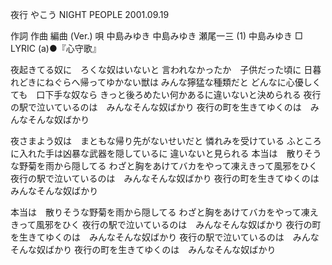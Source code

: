 夜行
やこう
NIGHT PEOPLE
2001.09.19


作詞  作曲  編曲 (Ver.)   唄
中島みゆき   中島みゆき   瀬尾一三 (1)  中島みゆき
□ LYRIC (a)●『心守歌』

夜起きてる奴に　ろくな奴はいないと
言われなかったか　子供だった頃に
日暮れどきにねぐらへ帰ってゆかない獣は
みんな獰猛な種類だと
どんなに心優しくても　口下手な奴なら
きっと後ろめたい何かあるに違いないと決められる
夜行の駅で泣いているのは　みんなそんな奴ばかり
夜行の町を生きてゆくのは　みんなそんな奴ばかり

夜さまよう奴は　まともな帰り先がないせいだと
憐れみを受けている
ふところに入れた手は凶暴な武器を隠しているに
違いないと見られる
本当は　散りそうな野菊を雨から隠してる
わざと胸をあけてバカをやって凍えきって風邪をひく
夜行の駅で泣いているのは　みんなそんな奴ばかり
夜行の町を生きてゆくのは　みんなそんな奴ばかり

本当は　散りそうな野菊を雨から隠してる
わざと胸をあけてバカをやって凍えきって風邪をひく
夜行の駅で泣いているのは　みんなそんな奴ばかり
夜行の町を生きてゆくのは　みんなそんな奴ばかり
夜行の駅で泣いているのは　みんなそんな奴ばかり
夜行の町を生きてゆくのは　みんなそんな奴ばかり